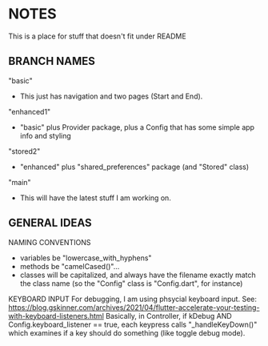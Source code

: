 # NOTES 
This is a place for stuff that doesn't fit under README

## BRANCH NAMES
"basic"
+ This just has navigation and two pages (Start and End).

"enhanced1"   
+ "basic" plus Provider package, plus a Config that has some simple app info and styling   

"stored2"   
+ "enhanced" plus "shared_preferences" package (and "Stored" class)

"main"   
+ This will have the latest stuff I am working on.

## GENERAL IDEAS
NAMING CONVENTIONS   
* variables be "lowercase_with_hyphens"   
* methods be "camelCased()"...  
* classes will be capitalized, and always have the filename exactly match the class name (so the "Config" class is "Config.dart", for instance)

KEYBOARD INPUT
For debugging, I am using phsycial keyboard input. See:
https://blog.gskinner.com/archives/2021/04/flutter-accelerate-your-testing-with-keyboard-listeners.html
Basically, in Controller, if kDebug AND Config.keyboard_listener == true, each keypress calls "_handleKeyDown()" which examines if a key should do something (like toggle debug mode).





